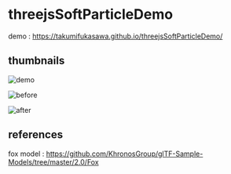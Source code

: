# threejsSoftParticleDemo

demo : https://takumifukasawa.github.io/threejsSoftParticleDemo/

## thumbnails

![demo](https://takumifukasawa.github.io/threejsSoftParticleDemo/blob/master/captures/demo.gif)

![before](https://takumifukasawa.github.io/threejsSoftParticleDemo/blob/master/captures/disable-soft-particle.png)

![after](https://takumifukasawa.github.io/threejsSoftParticleDemo/blob/master/captures/enable-soft-particle.png)

## references

fox model : https://github.com/KhronosGroup/glTF-Sample-Models/tree/master/2.0/Fox
